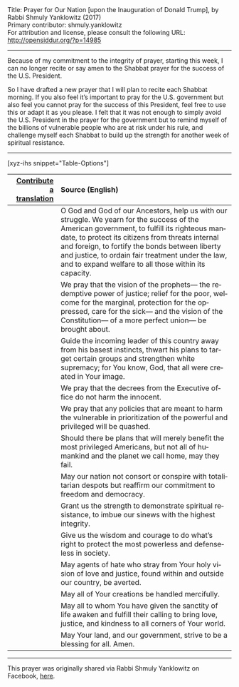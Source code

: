 <html>
<head></head>
<body>
Title: Prayer for Our Nation [upon the Inauguration of Donald Trump], by Rabbi Shmuly Yanklowitz (2017)<br />
Primary contributor: shmuly.yanklowitz<br />
For attribution and license, please consult the following URL: <a href="http://opensiddur.org/?p=14985">http://opensiddur.org/?p=14985</a>
<p />
<hr />

Because of my commitment to the integrity of prayer, starting this week, I can no longer recite or say amen to the Shabbat prayer for the success of the U.S. President.

So I have drafted a new prayer that I will plan to recite each Shabbat morning. If you also feel it’s important to pray for the U.S. government but also feel you cannot pray for the success of this President, feel free to use this or adapt it as you please. I felt that it was not enough to simply avoid the U.S. President in the prayer for the government but to remind myself of the billions of vulnerable people who are at risk under his rule, and challenge myself each Shabbat to build up the strength for another week of spiritual resistance.

<hr />

[xyz-ihs snippet="Table-Options"]<table style="margin-left: auto; margin-right: auto;" class="draggable">
<thead><tr><th id="x" style="text-align: right;"><a href="/contributing/upload/">Contribute a translation</a></th><th style="text-align: left;">Source (English)</th></tr></thead>
<tbody>
<tr><td style="vertical-align:top;">
<div class="liturgy" lang="he" style="text-align: right;">

</span></div></td>
 
<td style="vertical-align:top;"><div class="english" lang="en">
O God and God of our Ancestors, 
help us with our struggle. 
We yearn for the success of the American government, 
to fulfill its righteous mandate, 
to protect its citizens from threats internal and foreign, 
to fortify the bonds between liberty and justice, 
to ordain fair treatment under the law, 
and to expand welfare 
to all those within its capacity.
</div></td></tr>


<tr><td style="vertical-align:top;">
<div class="liturgy" lang="he">

</span></div></td>
 
<td style="vertical-align:top;"><div class="english" lang="en">
We pray that the vision of the prophets—
the redemptive power of justice; 
relief for the poor, 
welcome for the marginal, 
protection for the oppressed, 
care for the sick—
and the vision of the Constitution— 
of a more perfect union— 
be brought about. 
</div></td></tr>


<tr><td style="vertical-align:top;">
<div class="liturgy" lang="he">

</span></div></td>
 
<td style="vertical-align:top;"><div class="english" lang="en">
Guide the incoming leader of this country 
away from his basest instincts, 
thwart his plans 
to target certain groups 
and strengthen white supremacy; 
for You know, God,
that all were created 
in Your image.
</div></td></tr>


<tr><td style="vertical-align:top;">
<div class="liturgy" lang="he">

</span></div></td>
 
<td style="vertical-align:top;"><div class="english" lang="en">
We pray that the decrees 
from the Executive office 
do not harm the innocent. 
</div></td></tr>


<tr><td style="vertical-align:top;">
<div class="liturgy" lang="he">

</span></div></td>
 
<td style="vertical-align:top;"><div class="english" lang="en">
We pray that any policies 
that are meant to harm the vulnerable 
in prioritization of the powerful and privileged 
will be quashed. 
</div></td></tr>


<tr><td style="vertical-align:top;">
<div class="liturgy" lang="he">

</span></div></td>
 
<td style="vertical-align:top;"><div class="english" lang="en">
Should there be plans 
that will merely benefit 
the most privileged Americans, 
but not all of humankind 
and the planet we call home, 
may they fail. 
</div></td></tr>


<tr><td style="vertical-align:top;">
<div class="liturgy" lang="he">

</span></div></td>
 
<td style="vertical-align:top;"><div class="english" lang="en">
May our nation not consort or conspire 
with totalitarian despots 
but reaffirm our commitment 
to freedom and democracy. 
</div></td></tr>


<tr><td style="vertical-align:top;">
<div class="liturgy" lang="he">

</span></div></td>
 
<td style="vertical-align:top;"><div class="english" lang="en">
Grant us the strength 
to demonstrate spiritual resistance, 
to imbue our sinews with the highest integrity. 
</div></td></tr>


<tr><td style="vertical-align:top;">
<div class="liturgy" lang="he">

</span></div></td>
 
<td style="vertical-align:top;"><div class="english" lang="en">
Give us the wisdom and courage 
to do what’s right 
to protect the most powerless and defenseless 
in society.
</div></td></tr>


<tr><td style="vertical-align:top;">
<div class="liturgy" lang="he">

</span></div></td>
 
<td style="vertical-align:top;"><div class="english" lang="en">
May agents of hate 
who stray from Your holy vision of love and justice, 
found within and outside our country, 
be averted. 
</div></td></tr>


<tr><td style="vertical-align:top;">
<div class="liturgy" lang="he">

</span></div></td>
 
<td style="vertical-align:top;"><div class="english" lang="en">
May all of Your creations 
be handled mercifully. 
</div></td></tr>


<tr><td style="vertical-align:top;">
<div class="liturgy" lang="he">

</span></div></td>
 
<td style="vertical-align:top;"><div class="english" lang="en">
May all to whom You have given the sanctity of life 
awaken and fulfill their calling 
to bring love, 
justice, 
and kindness 
to all corners of Your world.
</div></td></tr>


<tr><td style="vertical-align:top;">
<div class="liturgy" lang="he">

</span></div></td>
 
<td style="vertical-align:top;"><div class="english" lang="en">
May Your land, 
and our government, 
strive to be a blessing for all. 
Amen.
</div></td></tr>
</tbody></table>

<hr />

This prayer was originally shared via Rabbi Shmuly Yanklowitz on Facebook, <a href="https://www.facebook.com/photo.php?fbid=10153980842026307&set=a.488064961306.265270.505586306&type=3">here</a>.
</body>
</html>